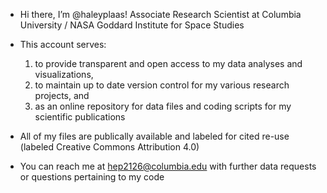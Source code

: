 - Hi there, I’m @haleyplaas! Associate Research Scientist at Columbia University / NASA Goddard Institute for Space Studies
  
- This account serves:
     1) to provide transparent and open access to my data analyses and visualizations,
     2) to maintain up to date version control for my various research projects, and
     3) as an online repository for data files and coding scripts for my scientific publications
 
- All of my files are publically available and labeled for cited re-use (labeled Creative Commons Attribution 4.0)
  
- You can reach me at hep2126@columbia.edu with further data requests or questions pertaining to my code

<!---
haleyplaas/haleyplaas is a ✨ special ✨ repository because its `README.md` (this file) appears on your GitHub profile.
You can click the Preview link to take a look at your changes.
--->
